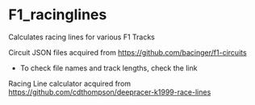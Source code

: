 # F1_racinglines
Calculates racing lines for various F1 Tracks

Circuit JSON files acquired from https://github.com/bacinger/f1-circuits
- To check file names and track lengths, check the link

Racing Line calculator acquired from https://github.com/cdthompson/deepracer-k1999-race-lines
